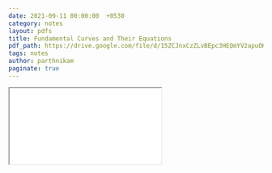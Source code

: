 ```yaml
---
date: 2021-09-11 00:00:00  +0530
category: notes
layout: pdfs
title: Fundamental Curves and Their Equations
pdf_path: https://drive.google.com/file/d/15ZCJnxCzZLvBEpc3HEQmYV2apuOK0jq7/preview?usp=sharing
tags: notes
author: parthnikam
paginate: true
---
```


<iframe class="embed-pdf" src="{{ page.pdf_path }}#toolbar=0" seamless="seamless" scrolling="no" style="overflow:hidden"></iframe>
